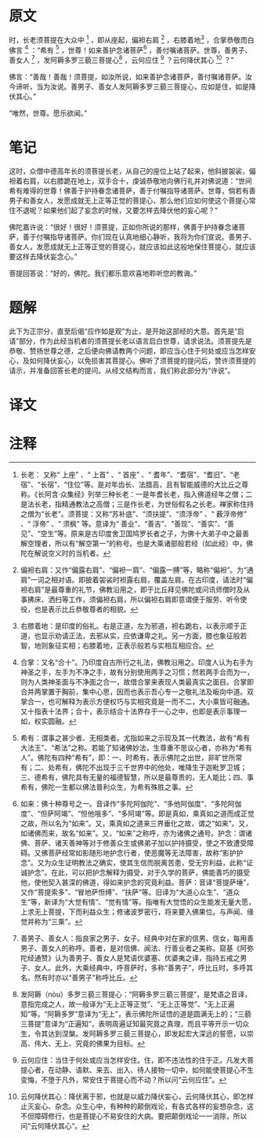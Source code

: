 # 原文
时，长老须菩提在大众中 [^1] ，即从座起，偏袒右肩 [^2] ，右膝着地[^3] ，合掌恭敬而白佛言 [^4] ：“希有 [^5] ，世尊！如来善护念诸菩萨[^6] ，善付嘱诸菩萨。世尊，善男子、善女人 [^7] ，发阿耨多罗三藐三菩提心[^8] ，云何应住 [^9] ？云何降伏其心 [^10] ？”

佛言：“善哉！善哉！须菩提，如汝所说，如来善护念诸菩萨，善付嘱诸菩萨。汝今谛听，当为汝说。善男子、善女人发阿耨多罗三藐三菩提心，应如是住，如是降伏其心。”

“唯然，世尊。愿乐欲闻。”
# 笔记
这时，众僧中德高年长的须菩提长老，从自己的座位上站了起来，他斜披袈裟，偏袒着右肩，以右膝跪在地上，双手合十，虔诚恭敬地向佛行礼并对佛说道：“世间希有难得的世尊！佛善于护持眷念诸菩萨，善于付嘱指导诸菩萨。世尊，倘若有善男子和善女人，发愿成就无上正等正觉的菩提心，那么他们应如何使这个菩提心常住不退呢？如果他们起了妄念的时候，又要怎样去降伏他的妄心呢？”

佛陀嘉许说：“很好！很好！须菩提，正如你所说的那样，佛善于护持眷念诸菩萨，善于付嘱指导诸菩萨。你们现在认真地细心静听，我将为你们宣说。善男子、善女人，发愿成就无上正等正觉的菩提心，就应该如此这般地保住菩提心，就应该要这样去降伏妄念心。”

菩提回答说：“好的，佛陀。我们都乐意欢喜地聆听您的教诲。”
# 题解
此下为正宗分，直至后偈“应作如是观”为止，是开始这部经的大意。首先是“启请”部分，作为此经当机者的须菩提长老以语言启白世尊，请求说法。须菩提先是恭敬、赞扬世尊之德，之后便向佛请教两个问题，即应当心住于何处或应当怎样安心，及如何降伏妄心，以免损害其菩提心。佛听了须菩提的提问后，赞许须菩提的请示，并准备回答长老的提问。从经文结构而言，我们称此部分为“许说”。
# 译文

# 注释

[^1]: 长老： 又称“ 上座” 、“ 上首” 、“ 首座” 、“ 耆年”、“耆宿”、“耆旧”、“老宿”、“长宿”、“住位”等。是对年齿长、法腊高，且有智能威德的大比丘之尊称。《长阿含·众集经》列举三种长老：一是年耆长老，指入佛道经年之僧；二是法长老，指精通教法之高僧；三是作长老，为世俗假名之长老。禅家称住持之僧为“长老”。须菩提：又称“苏补底”、“须扶提”、“须浮帝” 、“ 薮浮帝修” 、“ 浮帝” 、“ 须枫” 等。意译为“ 善业”、“善吉”、“善现”、“善实”、“善见”、“空生”等。原来是古印度舍卫国鸠罗长者之子，为佛十大弟子中之最善解空理者，所以有“解空第一”的称号。也是大乘诸部般若经（如此经）中，佛陀在解说空义时的当机者。
[^2]: 偏袒右肩：又作“偏露右肩”、“偏袒一肩”、“偏露一膊”等，略称“偏袒”。为“通肩”一词之相对语。即披着袈裟时袒露右肩，覆盖左肩。在古印度，请法时“偏袒右肩”是最尊重的礼节，佛教沿用之，即于比丘拜见佛陀或问讯师僧时及从事拂床、洒扫等工作，须偏袒右肩，所以偏袒右肩即意谓便于服劳、听令使役，也是表示比丘恭敬尊者的相貌。
[^3]: 右膝着地：是印度的俗礼。右是正道，左为邪道，袒右跪右，以表示顺于正道，也显示劝请正法，去邪从实，应依谦卑之礼。另一方面，膝也象征般若智，地则象征实相；右膝着地，正表示般若与实相互相应合。
[^4]: 合掌：又名“合十”。乃印度自古所行之礼法，佛教沿用之。印度人认为右手为神圣之手，左手为不净之手，故有分别使用两手之习惯；然若两手合而为一，则为人类神圣面与不净面之合一，故借合掌来表现人类最真实之面目。合掌即合并两掌置于胸前，集中心思，因而也表示吾心专一之敬礼法及皈向中道。双掌合一，也可解释为表示方便权巧与实相究竟是一而不二，大小乘皆可融通。又十指表十法界；合十，表示结合十法界存于一心之中，也即是表示事理一
如，权实圆融。
[^5]: 希有：谓事之甚少者、无相类者。尤指如来之示现及其一代教法，故有“希有大法王”、“希法”之称。若能了知诸佛妙法，生尊重不思议心者，亦称为“希有人”。佛陀有四种“希有”，即：一、时希有，表示佛陀之出世，非旷世所常有；二、处希有，佛陀不出现于三千世界中的他处，唯降生于迦毗罗卫城；三、德希有，佛陀具有无量的福德智慧，所以是最尊贵的，无人能比；四、事希有，佛陀一生都以佛法普利众生，为希有殊胜之事。
[^6]: 如来：佛十种尊号之一。音译作“多陀阿伽陀”、“多他阿伽度”、“多陀阿伽度”、“怛萨阿竭”、“怛他哦多”、“多阿竭”等。即是真如，乘真如之道而成正觉之故，所以名为“如来”。又，乘真如之道来三界垂化之故，谓之“如来”。又，如诸佛而来，故名“如来”。又，“如来”之称呼，亦为诸佛之通号。护念：谓诸佛、菩萨、诸天善神等对于修善众生或佛弟子加以护持摄受，使之不致遭受障碍。又佛菩萨经常如影随形地护念行者，使恶魔等无法障害，故称“影护护念”。又为众生证明教法之确实，使其生信而脱离苦患，受无穷利益，此称“证诚护念”。在此，可以把护念解释为摄受，对于久学的菩萨，佛能善巧的摄受他，使他契入甚深的佛道，得如来护念的究竟利益。菩萨：音译“菩提萨埵”，又作“菩提索多”、“冒地萨怛缚”、“扶萨”等。旧译为“大道心众生”、“道众生”等，新译为“大觉有情”、“觉有情”等。指唯有大觉悟的众生能发无量大愿，上求无上菩提，下而利益众生；修诸波罗密行，将来要入佛果位。与声闻、缘觉并称为“三乘”。
[^7]: 善男子、善女人：指良家之男子、女子。经典中对在家的信男、信女，每用善男子、善女人的称呼。善者，是对信佛、闻法、行善业者之美称。窥基《阿弥陀经通赞》认为善男子、善女人是梵语优婆塞、优婆夷之译，指持五戒之男子、女人。此外，大乘经典中，呼菩萨时，多称“善男子”，呼比丘时，多呼其名。然有时亦以“善男子”称呼比丘。
[^8]: 发阿耨（nòu）多罗三藐三菩提心：“阿耨多罗三藐三菩提”，是梵语之音译，意指完成之人，故一般译为“无上正等正觉”、“无上正等觉”、“无上正遍知”等。“阿耨多罗”意译为“无上”，表示佛陀所证悟的道是圆满无上的；“三藐三菩提”意译为“正遍知”，表明周遍证知最究竟之真理，而且平等开示一切众生，令其达到涅槃。发阿耨多罗三藐三菩提心，即发起宏大深远的誓愿，以崇高、伟大、无上、究竟的佛果为目标。
[^9]: 云何应住：当住于何处或应当怎样安住。住，即不违法性的住于正。凡发大菩提心者，在动静、语默、来去、出入、待人接物一切中，如何能使菩提心不生变悔，不堕于凡外，常安住于菩提心而不动？所以问“云何应住”。
[^10]: 云何降伏其心：降伏离于邪，也就是以威力降伏妄心，云何降伏其心，即怎样止灭妄心、杂念。众生心中，有种种的颠倒戏论，有各式各样的妄想杂念，这不但障碍修行，也是菩提心不易安住的大病。要把颠倒戏论一一消除，所以问“云何降伏其心”。